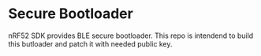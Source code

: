# Secure Bootloader

nRF52 SDK provides BLE secure bootloader.
This repo is intendend to build this butloader and patch it with needed public key.
